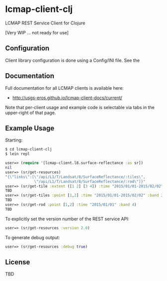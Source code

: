 # lcmap-client-clj

LCMAP REST Service Client for Clojure

[Very WIP ... not ready for use]

## Configuration

Client library configuration is done using a Config/INI file. See the

## Documentation

Full documentation for all LCMAP clients is available here:
 * http://usgs-eros.github.io/lcmap-client-docs/current/

Note that per-client usage and example code is selectable via tabs in the upper-right of that page.


## Example Usage

Starting:

```bash
$ cd lcmap-client-clj
$ lein repl
```

```clojure
user=> (require '[lcmap-client.l8.surface-reflectance :as sr])
nil
user=> (sr/get-resources)
"{\"links\":[\"/api/L1/T/Landsat/8/SurfaceReflectance/:tiles\",
             \"/api/L1/T/Landsat/8/SurfaceReflectance/:rod\"]}"
user=> (sr/get-tile :extent ([1 2] [3 4]) :time "2015/01/01-2015/02/02" :band 4)
TBD
user=> (sr/get-tiles :point [1,2] :time "2015/01/01-2015/02/02" :band 2)
TBD
user=> (sr/get-rod :point [1,2] :time "2015/01/01" :band 4)
TBD
```

To explicitly set the version number of the REST service API:

```clojure
user=> (sr/get-resources :version 2.0)
```

To generate debug output:

```clojure
user=> (sr/get-resources :debug true)
```

## License

TBD
